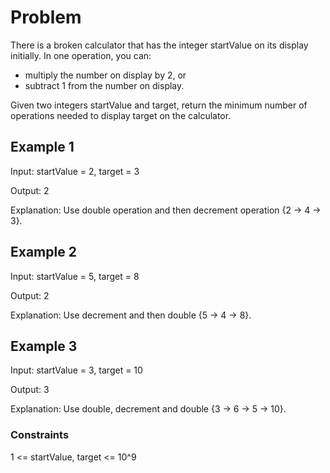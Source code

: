 # Problem

There is a broken calculator that has the integer startValue on its display initially. In one operation, you can:

- multiply the number on display by 2, or
- subtract 1 from the number on display.

Given two integers startValue and target, return the minimum number of operations needed to display target on the calculator.

## Example 1

Input: startValue = 2, target = 3

Output: 2

Explanation: Use double operation and then decrement operation {2 -> 4 -> 3}.

## Example 2

Input: startValue = 5, target = 8

Output: 2

Explanation: Use decrement and then double {5 -> 4 -> 8}.

## Example 3

Input: startValue = 3, target = 10

Output: 3

Explanation: Use double, decrement and double {3 -> 6 -> 5 -> 10}.
 
### Constraints

1 <= startValue, target <= 10^9
